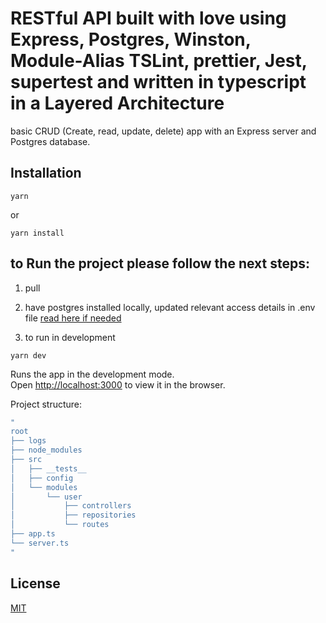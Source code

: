 # RESTful API built with love using Express, Postgres, Winston, Module-Alias TSLint, prettier, Jest, supertest and written in typescript in a Layered Architecture

basic CRUD (Create, read, update, delete) app with an Express server and Postgres database.

## Installation

```
yarn
```
or 
```
yarn install
```


## to Run the project please follow the next steps:

1. pull

2. have postgres installed locally, updated relevant access details in .env file [read here if needed](https://blog.logrocket.com/setting-up-a-restful-api-with-node-js-and-postgresql-d96d6fc892d8/)
   
3. to run in development
```
yarn dev
```

Runs the app in the development mode.\
Open [http://localhost:3000](http://localhost:3000) to view it in the browser.

Project structure:


```bash
"
root
├── logs
├── node_modules
├── src
│   ├── __tests__
│   ├── config
│   └── modules                              
│       └── user           
│           ├── controllers 
│           ├── repositories
│           └── routes
├── app.ts
└── server.ts
"
```


## License

[MIT](LICENSE)
